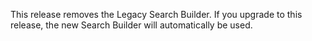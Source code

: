 This release removes the Legacy Search Builder. If you upgrade to this release, the new Search Builder will automatically be used.
